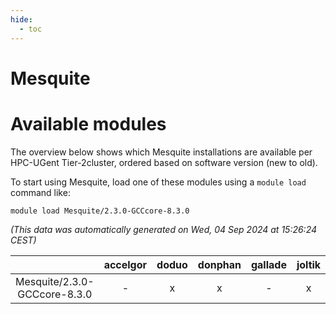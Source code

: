 ```yaml
---
hide:
  - toc
---
```


Mesquite
========

# Available modules


The overview below shows which Mesquite installations are available per HPC-UGent Tier-2cluster, ordered based on software version (new to old).

To start using Mesquite, load one of these modules using a `module load` command like:

```shell
module load Mesquite/2.3.0-GCCcore-8.3.0
```

*(This data was automatically generated on Wed, 04 Sep 2024 at 15:26:24 CEST)*  

| |accelgor|doduo|donphan|gallade|joltik|shinx|skitty|
| :---: | :---: | :---: | :---: | :---: | :---: | :---: | :---: |
|Mesquite/2.3.0-GCCcore-8.3.0|-|x|x|-|x|-|x|
